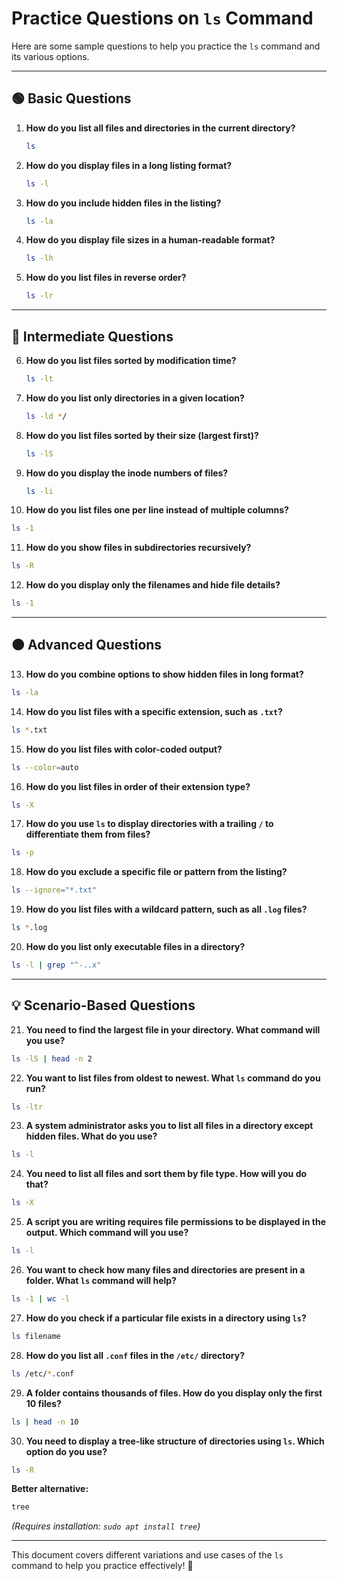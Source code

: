 # **Practice Questions on `ls` Command**

Here are some sample questions to help you practice the `ls` command and its various options.

---

## **🟢 Basic Questions**
1. **How do you list all files and directories in the current directory?**  
   ```bash
   ls
   ```

2. **How do you display files in a long listing format?**  
   ```bash
   ls -l
   ```

3. **How do you include hidden files in the listing?**  
   ```bash
   ls -la
   ```

4. **How do you display file sizes in a human-readable format?**  
   ```bash
   ls -lh
   ```

5. **How do you list files in reverse order?**  
   ```bash
   ls -lr
   ```

---

## **🔵 Intermediate Questions**
6. **How do you list files sorted by modification time?**  
   ```bash
   ls -lt
   ```

7. **How do you list only directories in a given location?**  
   ```bash
   ls -ld */
   ```

8. **How do you list files sorted by their size (largest first)?**  
   ```bash
   ls -lS
   ```

9. **How do you display the inode numbers of files?**  
   ```bash
   ls -li
   ```

10. **How do you list files one per line instead of multiple columns?**  
   ```bash
   ls -1
   ```

11. **How do you show files in subdirectories recursively?**  
   ```bash
   ls -R
   ```

12. **How do you display only the filenames and hide file details?**  
   ```bash
   ls -1
   ```

---

## **🟠 Advanced Questions**
13. **How do you combine options to show hidden files in long format?**  
   ```bash
   ls -la
   ```

14. **How do you list files with a specific extension, such as `.txt`?**  
   ```bash
   ls *.txt
   ```

15. **How do you list files with color-coded output?**  
   ```bash
   ls --color=auto
   ```

16. **How do you list files in order of their extension type?**  
   ```bash
   ls -X
   ```

17. **How do you use `ls` to display directories with a trailing `/` to differentiate them from files?**  
   ```bash
   ls -p
   ```

18. **How do you exclude a specific file or pattern from the listing?**  
   ```bash
   ls --ignore="*.txt"
   ```

19. **How do you list files with a wildcard pattern, such as all `.log` files?**  
   ```bash
   ls *.log
   ```

20. **How do you list only executable files in a directory?**  
   ```bash
   ls -l | grep "^-..x"
   ```

---

## **💡 Scenario-Based Questions**
21. **You need to find the largest file in your directory. What command will you use?**  
   ```bash
   ls -lS | head -n 2
   ```

22. **You want to list files from oldest to newest. What `ls` command do you run?**  
   ```bash
   ls -ltr
   ```

23. **A system administrator asks you to list all files in a directory except hidden files. What do you use?**  
   ```bash
   ls -l
   ```

24. **You need to list all files and sort them by file type. How will you do that?**  
   ```bash
   ls -X
   ```

25. **A script you are writing requires file permissions to be displayed in the output. Which command will you use?**  
   ```bash
   ls -l
   ```

26. **You want to check how many files and directories are present in a folder. What `ls` command will help?**  
   ```bash
   ls -1 | wc -l
   ```

27. **How do you check if a particular file exists in a directory using `ls`?**  
   ```bash
   ls filename
   ```

28. **How do you list all `.conf` files in the `/etc/` directory?**  
   ```bash
   ls /etc/*.conf
   ```

29. **A folder contains thousands of files. How do you display only the first 10 files?**  
   ```bash
   ls | head -n 10
   ```

30. **You need to display a tree-like structure of directories using `ls`. Which option do you use?**  
   ```bash
   ls -R
   ```
   
   **Better alternative:**  
   ```bash
   tree
   ```
   *(Requires installation: `sudo apt install tree`)*

---

This document covers different variations and use cases of the `ls` command to help you practice effectively! 🚀


